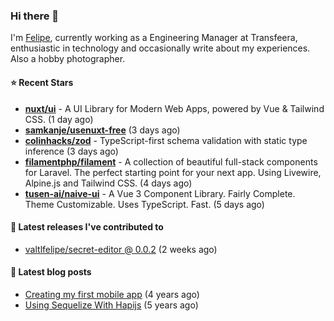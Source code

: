 ### Hi there 👋

I'm [Felipe](https://felipevm.com), currently working as a Engineering Manager at Transfeera, enthusiastic in technology and occasionally write about my experiences. Also a hobby photographer.

#### ⭐ Recent Stars
- **[nuxt/ui](https://github.com/nuxt/ui)** - A UI Library for Modern Web Apps, powered by Vue &amp; Tailwind CSS. (1 day ago)
- **[samkanje/usenuxt-free](https://github.com/samkanje/usenuxt-free)** (3 days ago)
- **[colinhacks/zod](https://github.com/colinhacks/zod)** - TypeScript-first schema validation with static type inference (3 days ago)
- **[filamentphp/filament](https://github.com/filamentphp/filament)** - A collection of beautiful full-stack components for Laravel. The perfect starting point for your next app. Using Livewire, Alpine.js and Tailwind CSS. (4 days ago)
- **[tusen-ai/naive-ui](https://github.com/tusen-ai/naive-ui)** - A Vue 3 Component Library. Fairly Complete. Theme Customizable. Uses TypeScript. Fast. (5 days ago)

#### 🚀 Latest releases I've contributed to


- [valtlfelipe/secret-editor @ 0.0.2](https://github.com/valtlfelipe/secret-editor/releases/tag/0.0.2) (2 weeks ago)

#### 📄 Latest blog posts
- [Creating my first mobile app](https://felipevm.com/posts/creating-my-first-mobile-app/) (4 years ago)
- [Using Sequelize With Hapijs](https://felipevm.com/posts/using-sequelize-with-hapijs/) (5 years ago)
